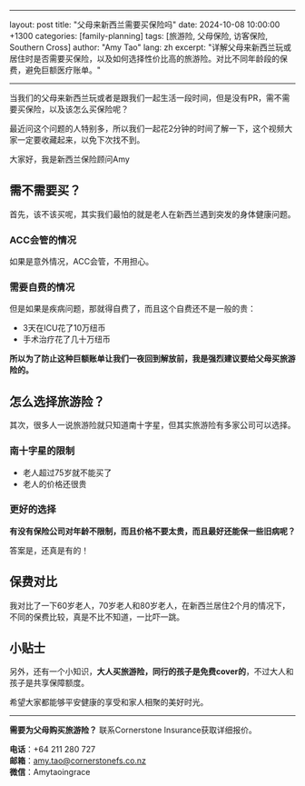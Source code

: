 
---
layout: post
title: "父母来新西兰需要买保险吗"
date: 2024-10-08 10:00:00 +1300
categories: [family-planning]
tags: [旅游险, 父母保险, 访客保险, Southern Cross]
author: "Amy Tao"
lang: zh
excerpt: "详解父母来新西兰玩或居住时是否需要买保险，以及如何选择性价比高的旅游险。对比不同年龄段的保费，避免巨额医疗账单。"

---

当我们的父母来新西兰玩或者是跟我们一起生活一段时间，但是没有PR，需不需要买保险，以及该怎么买保险呢？

最近问这个问题的人特别多，所以我们一起花2分钟的时间了解一下，这个视频大家一定要收藏起来，以免下次找不到。

大家好，我是新西兰保险顾问Amy

## 需不需要买？

首先，该不该买呢，其实我们最怕的就是老人在新西兰遇到突发的身体健康问题。

### ACC会管的情况

如果是意外情况，ACC会管，不用担心。

### 需要自费的情况

但是如果是疾病问题，那就得自费了，而且这个自费还不是一般的贵：
- 3天在ICU花了10万纽币
- 手术治疗花了几十万纽币

**所以为了防止这种巨额账单让我们一夜回到解放前，我是强烈建议要给父母买旅游险的。**

## 怎么选择旅游险？

其次，很多人一说旅游险就只知道南十字星，但其实旅游险有多家公司可以选择。

### 南十字星的限制

- 老人超过75岁就不能买了
- 老人的价格还很贵

### 更好的选择

**有没有保险公司对年龄不限制，而且价格不要太贵，而且最好还能保一些旧病呢？**

答案是，还真是有的！

## 保费对比

我对比了一下60岁老人，70岁老人和80岁老人，在新西兰居住2个月的情况下，不同的保费比较，真是不比不知道，一比吓一跳。

## 小贴士

另外，还有一个小知识，**大人买旅游险，同行的孩子是免费cover的**，不过大人和孩子是共享保障额度。

希望大家都能够平安健康的享受和家人相聚的美好时光。



---

**需要为父母购买旅游险？** 联系Cornerstone Insurance获取详细报价。

**电话**：+64 211 280 727  
**邮箱**：amy.tao@cornerstonefs.co.nz  
**微信**：Amytaoingrace
